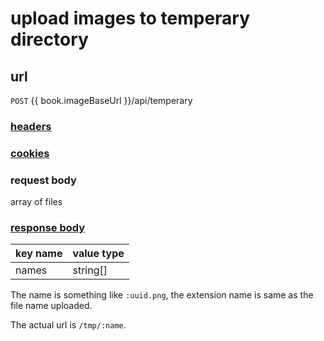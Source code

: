 # upload images to temperary directory

## url

`POST` {{ book.imageBaseUrl }}/api/temperary

### [headers](../request/headers.html)

### [cookies](../request/cookies.html)

### request body

array of files

### [response body](../response.html)

key name | value type
--- | ---
names | string[]

The name is something like `:uuid.png`, the extension name is same as the file name uploaded.

The actual url is `/tmp/:name`.
